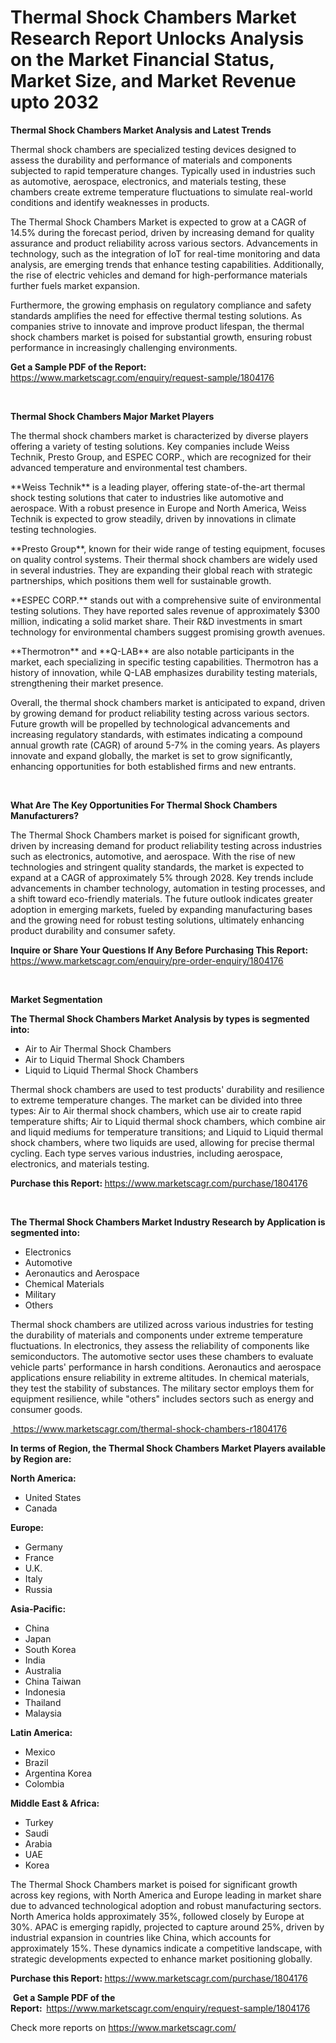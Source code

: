 <p><h1>Thermal Shock Chambers Market Research Report Unlocks Analysis on the Market Financial Status, Market Size, and Market Revenue upto 2032</h1></p><p><strong>Thermal Shock Chambers Market Analysis and Latest Trends</strong></p>
<p><p>Thermal shock chambers are specialized testing devices designed to assess the durability and performance of materials and components subjected to rapid temperature changes. Typically used in industries such as automotive, aerospace, electronics, and materials testing, these chambers create extreme temperature fluctuations to simulate real-world conditions and identify weaknesses in products.</p><p>The Thermal Shock Chambers Market is expected to grow at a CAGR of 14.5% during the forecast period, driven by increasing demand for quality assurance and product reliability across various sectors. Advancements in technology, such as the integration of IoT for real-time monitoring and data analysis, are emerging trends that enhance testing capabilities. Additionally, the rise of electric vehicles and demand for high-performance materials further fuels market expansion. </p><p>Furthermore, the growing emphasis on regulatory compliance and safety standards amplifies the need for effective thermal testing solutions. As companies strive to innovate and improve product lifespan, the thermal shock chambers market is poised for substantial growth, ensuring robust performance in increasingly challenging environments.</p></p>
<p><strong>Get a Sample PDF of the Report:&nbsp;</strong> <a href="https://www.marketscagr.com/enquiry/request-sample/1804176?utm_campaign=3191&utm_medium=2&utm_source=Github&utm_content=ia&utm_term=10042025&utm_id=thermal-shock-chambers">https://www.marketscagr.com/enquiry/request-sample/1804176</a></p>
<p>&nbsp;</p>
<p><strong>Thermal Shock Chambers Major Market Players</strong></p>
<p><p>The thermal shock chambers market is characterized by diverse players offering a variety of testing solutions. Key companies include Weiss Technik, Presto Group, and ESPEC CORP., which are recognized for their advanced temperature and environmental test chambers.</p><p>**Weiss Technik** is a leading player, offering state-of-the-art thermal shock testing solutions that cater to industries like automotive and aerospace. With a robust presence in Europe and North America, Weiss Technik is expected to grow steadily, driven by innovations in climate testing technologies.</p><p>**Presto Group**, known for their wide range of testing equipment, focuses on quality control systems. Their thermal shock chambers are widely used in several industries. They are expanding their global reach with strategic partnerships, which positions them well for sustainable growth.</p><p>**ESPEC CORP.** stands out with a comprehensive suite of environmental testing solutions. They have reported sales revenue of approximately $300 million, indicating a solid market share. Their R&D investments in smart technology for environmental chambers suggest promising growth avenues.</p><p>**Thermotron** and **Q-LAB** are also notable participants in the market, each specializing in specific testing capabilities. Thermotron has a history of innovation, while Q-LAB emphasizes durability testing materials, strengthening their market presence.</p><p>Overall, the thermal shock chambers market is anticipated to expand, driven by growing demand for product reliability testing across various sectors. Future growth will be propelled by technological advancements and increasing regulatory standards, with estimates indicating a compound annual growth rate (CAGR) of around 5-7% in the coming years. As players innovate and expand globally, the market is set to grow significantly, enhancing opportunities for both established firms and new entrants.</p></p>
<p>&nbsp;</p>
<p><strong>What Are The Key Opportunities For Thermal Shock Chambers Manufacturers?</strong></p>
<p><p>The Thermal Shock Chambers market is poised for significant growth, driven by increasing demand for product reliability testing across industries such as electronics, automotive, and aerospace. With the rise of new technologies and stringent quality standards, the market is expected to expand at a CAGR of approximately 5% through 2028. Key trends include advancements in chamber technology, automation in testing processes, and a shift toward eco-friendly materials. The future outlook indicates greater adoption in emerging markets, fueled by expanding manufacturing bases and the growing need for robust testing solutions, ultimately enhancing product durability and consumer safety.</p></p>
<p><strong>Inquire or Share Your Questions If Any Before Purchasing This Report:</strong> <a href="https://www.marketscagr.com/enquiry/pre-order-enquiry/1804176?utm_campaign=3191&utm_medium=2&utm_source=Github&utm_content=ia&utm_term=10042025&utm_id=thermal-shock-chambers">https://www.marketscagr.com/enquiry/pre-order-enquiry/1804176</a></p>
<p>&nbsp;</p>
<p><strong>Market Segmentation</strong></p>
<p><strong>The Thermal Shock Chambers Market Analysis by types is segmented into:</strong></p>
<p><ul><li>Air to Air Thermal Shock Chambers</li><li>Air to Liquid Thermal Shock Chambers</li><li>Liquid to Liquid Thermal Shock Chambers</li></ul></p>
<p><p>Thermal shock chambers are used to test products' durability and resilience to extreme temperature changes. The market can be divided into three types: Air to Air thermal shock chambers, which use air to create rapid temperature shifts; Air to Liquid thermal shock chambers, which combine air and liquid mediums for temperature transitions; and Liquid to Liquid thermal shock chambers, where two liquids are used, allowing for precise thermal cycling. Each type serves various industries, including aerospace, electronics, and materials testing.</p></p>
<p><strong>Purchase this Report:&nbsp;</strong><a href="https://www.marketscagr.com/purchase/1804176?utm_campaign=3191&utm_medium=2&utm_source=Github&utm_content=ia&utm_term=10042025&utm_id=thermal-shock-chambers">https://www.marketscagr.com/purchase/1804176</a></p>
<p>&nbsp;</p>
<p><strong>The Thermal Shock Chambers Market Industry Research by Application is segmented into:</strong></p>
<p><ul><li>Electronics</li><li>Automotive</li><li>Aeronautics and Aerospace</li><li>Chemical Materials</li><li>Military</li><li>Others</li></ul></p>
<p><p>Thermal shock chambers are utilized across various industries for testing the durability of materials and components under extreme temperature fluctuations. In electronics, they assess the reliability of components like semiconductors. The automotive sector uses these chambers to evaluate vehicle parts' performance in harsh conditions. Aeronautics and aerospace applications ensure reliability in extreme altitudes. In chemical materials, they test the stability of substances. The military sector employs them for equipment resilience, while "others" includes sectors such as energy and consumer goods.</p></p>
<p><a href="https://www.marketscagr.com/thermal-shock-chambers-r1804176?utm_campaign=3191&utm_medium=2&utm_source=Github&utm_content=ia&utm_term=10042025&utm_id=thermal-shock-chambers">&nbsp;https://www.marketscagr.com/thermal-shock-chambers-r1804176</a></p>
<p><strong>In terms of Region, the Thermal Shock Chambers Market Players available by Region are:</strong></p>
<p>
    <p> <strong> North America: </strong>
        <ul>
            <li>United States</li>
            <li>Canada</li>
        </ul>
        </p> 
    <p> <strong> Europe: </strong>
        <ul>
            <li>Germany</li>
            <li>France</li>
            <li>U.K.</li>
            <li>Italy</li>
            <li>Russia</li>
        </ul>
        </p> 
    <p> <strong> Asia-Pacific: </strong>
        <ul>
            <li>China</li>
            <li>Japan</li>
            <li>South Korea</li>
            <li>India</li>
            <li>Australia</li>
            <li>China Taiwan</li>
            <li>Indonesia</li>
            <li>Thailand</li>
            <li>Malaysia</li>
        </ul>
        </p> 
    <p> <strong> Latin America: </strong>
        <ul>
            <li>Mexico</li>
            <li>Brazil</li>
            <li>Argentina Korea</li>
            <li>Colombia</li>
        </ul>
        </p> 
    <p> <strong> Middle East & Africa: </strong>
        <ul>
            <li>Turkey</li>
            <li>Saudi</li>
            <li>Arabia</li>
            <li>UAE</li>
            <li>Korea</li>
        </ul>
    </p>
    </p>
<p><p>The Thermal Shock Chambers market is poised for significant growth across key regions, with North America and Europe leading in market share due to advanced technological adoption and robust manufacturing sectors. North America holds approximately 35%, followed closely by Europe at 30%. APAC is emerging rapidly, projected to capture around 25%, driven by industrial expansion in countries like China, which accounts for approximately 15%. These dynamics indicate a competitive landscape, with strategic developments expected to enhance market positioning globally.</p></p>
<p><strong>Purchase this Report: </strong><a href="https://www.marketscagr.com/purchase/1804176?utm_campaign=3191&utm_medium=2&utm_source=Github&utm_content=ia&utm_term=10042025&utm_id=thermal-shock-chambers">https://www.marketscagr.com/purchase/1804176</a></p>
<p>&nbsp;<strong>Get a Sample PDF of the Report:&nbsp;&nbsp;</strong><a href="https://www.marketscagr.com/enquiry/request-sample/1804176?utm_campaign=3191&utm_medium=2&utm_source=Github&utm_content=ia&utm_term=10042025&utm_id=thermal-shock-chambers">https://www.marketscagr.com/enquiry/request-sample/1804176</a></p>
<p><strong></strong></p>
<p>Check more reports on <a href="https://www.marketscagr.com/?utm_campaign=3191&utm_medium=2&utm_source=Github&utm_content=ia&utm_term=10042025&utm_id=thermal-shock-chambers">https://www.marketscagr.com/</a></p>